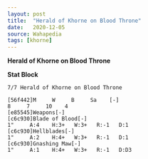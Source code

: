 ```yaml
---
layout: post
title:  "Herald of Khorne on Blood Throne"
date:   2020-12-05
source: Wahapedia
tags: [khorne]
---
```


**Herald of Khorne on Blood Throne**

**Stat Block**
```
7/7 Herald of Khorne on Blood Throne
```

```
[56f442]M     W     B     Sa    [-]
8     7     10    4     
[e85545]Weapons[-]
[c6c930]Blade of Blood[-]
1"     A:4    H:3+   W:3+   R:-1   D:1   
[c6c930]Hellblades[-]
1"     A:2    H:4+   W:3+   R:-1   D:1   
[c6c930]Gnashing Maw[-]
1"     A:1    H:4+   W:3+   R:-1   D:D3  
```


